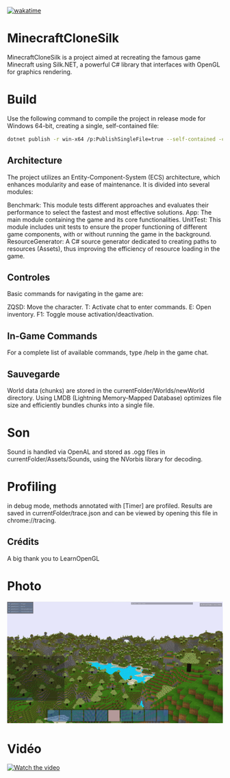[![wakatime](https://wakatime.com/badge/user/a781c5dc-d785-4d84-a638-12a7757527a5/project/f78a81ec-ab2b-4ad8-be58-19602e133ca7.svg)](https://wakatime.com/badge/user/a781c5dc-d785-4d84-a638-12a7757527a5/project/f78a81ec-ab2b-4ad8-be58-19602e133ca7)

# MinecraftCloneSilk

MinecraftCloneSilk is a project aimed at recreating the famous game Minecraft using Silk.NET, a powerful C# library that interfaces with OpenGL for graphics rendering.

# Build 
Use the following command to compile the project in release mode for Windows 64-bit, creating a single, self-contained file:
```bash
dotnet publish -r win-x64 /p:PublishSingleFile=true --self-contained -c release /p:trim=true
```

## Architecture 

The project utilizes an Entity-Component-System (ECS) architecture, which enhances modularity and ease of maintenance. It is divided into several modules:

Benchmark: This module tests different approaches and evaluates their performance to select the fastest and most effective solutions.
App: The main module containing the game and its core functionalities.
UnitTest: This module includes unit tests to ensure the proper functioning of different game components, with or without running the game in the background.
ResourceGenerator: A C# source generator dedicated to creating paths to resources (Assets), thus improving the efficiency of resource loading in the game.

## Controles 
Basic commands for navigating in the game are:

ZQSD: Move the character.
T: Activate chat to enter commands.
E: Open inventory.
F1: Toggle mouse activation/deactivation.

## In-Game Commands
For a complete list of available commands, type /help in the game chat.

## Sauvegarde
World data (chunks) are stored in the currentFolder/Worlds/newWorld directory. Using LMDB (Lightning Memory-Mapped Database) optimizes file size and efficiently bundles chunks into a single file.

# Son
Sound is handled via OpenAL and stored as .ogg files in currentFolder/Assets/Sounds, using the NVorbis library for decoding.

# Profiling
in debug mode, methods annotated with [Timer] are profiled. Results are saved in currentFolder/trace.json and can be viewed by opening this file in chrome://tracing.

## Crédits
A big thank you to LearnOpenGL

# Photo
![capture](https://raw.githubusercontent.com/TLBail/MinecraftCloneSilk/master/capture.png)

# Vidéo

[![Watch the video](https://img.youtube.com/vi/6H-MfJrnARA/maxresdefault.jpg)](https://youtu.be/6H-MfJrnARA)

